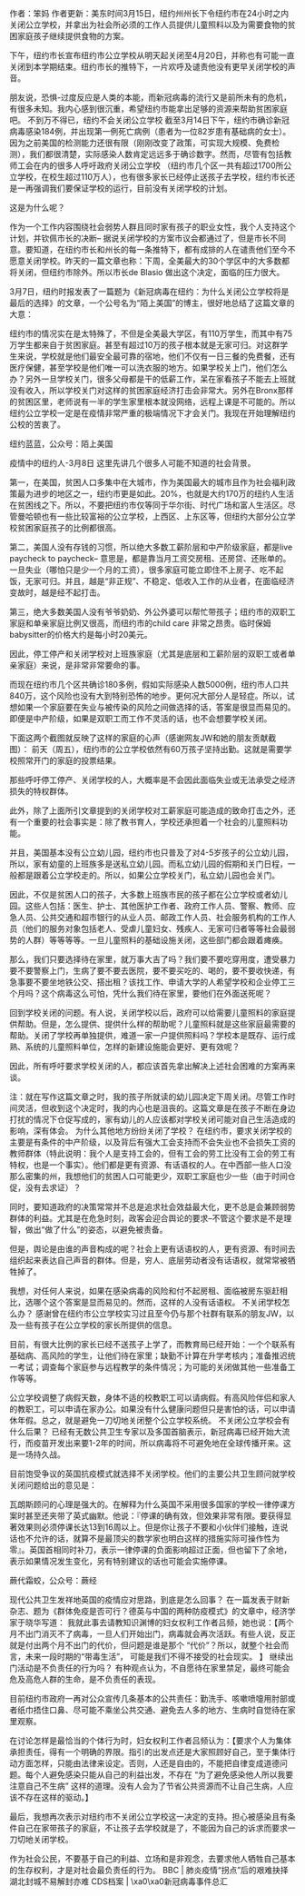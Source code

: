 作者：笨妈 作者更新：美东时间3月15日，纽约州州长下令纽约市在24小时之内关闭公立学校，并拿出为社会所必须的工作人员提供儿童照料以及为需要食物的贫困家庭孩子继续提供食物的方案。

下午，纽约市长宣布纽约市公立学校从明天起关闭至4月20日，并称也有可能一直关闭到本学期结束。纽约市长的推特下，一片欢呼及谴责他没有更早关闭学校的声音。

朋友说，恐惧-过度反应是人类的本能，而新冠病毒的流行又是前所未有的危机，有很多未知。我内心感到很沉重，希望纽约市能拿出足够的资源来帮助贫困家庭吧。 不到万不得已，纽约不会关闭公立学校 截至3月14日下午，纽约市确诊新冠病毒感染184例，并出现第一例死亡病例（患者为一位82岁患有基础病的女士）。因为之前美国的检测能力还很有限（刚刚改变了政策，可实现大规模、免费检测），我们都很清楚，实际感染人数肯定远远多于确诊数字。然而，尽管有包括教师工会在内的很多人呼吁政府关闭公立学校 （纽约市几个区一共有超过1700所公立学校，在校生超过110万人），也有很多家长已经停止送孩子去学校，纽约市长还是一再强调我们要保证学校的运行，目前没有关闭学校的计划。

这是为什么呢？

作为一个工作内容围绕社会弱势人群且同时家有孩子的职业女性，我个人支持这个计划，并钦佩市长的决断&#8211; 据说关闭学校的方案市议会都通过了，但是市长不同意。要知道，在纽约市长和州长的每一条推特下，都有成排的人在谴责他们至今不愿意关闭学校。昨天的一篇文章也称：下周，全美最大的30个学区中的大多数都将关闭，但纽约市除外。所以市长de Blasio 做出这个决定，面临的压力很大。

3月7日，纽约时报发表了一篇题为《新冠病毒在纽约：为什么关闭公立学校将是最后的选择》的文章，一个公号名为“陌上美国”的博主，很好地总结了这篇文章的大意：

纽约市的情况实在是太特殊了，不但是全美最大学区，有110万学生，而其中有75万学生都来自于贫困家庭。甚至有超过10万的孩子根本就是无家可归。对这群学生来说，学校就是他们最安全最可靠的宿地，他们不仅有一日三餐的免费餐，还有医疗保健，甚至学校是他们唯一可以洗衣服的地方。如果学校关上门，他们怎么办？另外一旦学校关门，很多父母都是干的低薪工作，呆在家看孩子不能去上班就没有收入，所以学校关门对这样的贫困家庭经济打击会非常大。另外在Bronx那样的贫困区里，老师说有一半的学生家里根本就没网络，远程上课是不可能的。所以纽约公立学校一定是在疫情非常严重的极端情况下才会关门。我现在开始理解纽约公校的苦衷了。

纽约蓝蓝，公众号：陌上美国

疫情中的纽约人-3月8日 这里先讲几个很多人可能不知道的社会背景。

第一，在美国，贫困人口多集中在大城市，作为美国最大的城市且作为社会福利政策最为进步的地区之一，纽约市更是如此。20%，也就是大约170万的纽约人生活在贫困线之下。所以，不要把纽约市仅等同于华尔街、时代广场和富人生活区。尽管曼哈顿也有一些比较富裕的公立学校，上西区、上东区等，但纽约大部分公立学校贫困家庭孩子的比例都很高。

第二，美国人没有存钱的习惯，所以绝大多数工薪阶层和中产阶级家庭，都是live paycheck to paycheck&#8211; 意思是，都是靠当月工资交房租、还房贷、还账单的。一旦失业（哪怕只是少一个月的工资），很多家庭可能立即住不上房子、吃不起饭，无家可归。并且，越是“非正规”、不稳定、低收入工作的从业者，在面临经济变故时，越是经不起打击。

第三，绝大多数美国人没有爷爷奶奶、外公外婆可以帮忙带孩子；纽约市的双职工家庭和单亲家庭比例又很高，而纽约市的child care 非常之昂贵。临时保姆babysitter的价格大约是每小时20美元。

因此，停工停产和关闭学校对上班族家庭（尤其是底层和工薪阶层的双职工或者单亲家庭）来说，是非常非常要命的事。

而现在纽约市几个区共确诊180多例，假如实际感染人数5000例，纽约市人口共840万，这个风险也没有大到特别恐怖的地步。更何况大部分人是轻症。所以，试想如果一个家庭要在失业与被传染的风险之间做选择的话，答案是很显而易见的。即便是中产阶级，如果是双职工而工作不灵活的话，也不会想要学校关闭。

下面这两个截图就反映了这样的家庭的心声（感谢网友JW和她的朋友贡献截图）： 前天（周五），纽约市的公立学校依然有60万孩子坚持出勤。这就是需要学校照常开门的家庭的投票结果。

那些呼吁停工停产、关闭学校的人，大概率是不会因此面临失业或无法承受之经济损失的特权群体。

此外，除了上面所引文章提到的关闭学校对工薪家庭可能造成的致命打击之外，还有一个重要的社会事实是：除了教书育人，学校还承担着一个社会的儿童照料功能。

并且，美国基本没有公立幼儿园，纽约市也只普及了对4-5岁孩子的公立幼儿园，所以，家有幼童的上班族多是送私立幼儿园。而私立幼儿园的假期和关门日程，一般都是跟着公立学校走的。所以，如果公立学校关门，私立幼儿园也会关门。

因此，不仅是贫困人口的孩子，大多数上班族市民的孩子都在公立学校或者幼儿园。这些人包括：医生、护士、其他医护工作者、政府工作人员、警察、教师、应急人员、公共交通和超市银行的从业人员、邮政工作人员、社会服务机构的工作人员（他们的服务对象包括老人、受虐儿童妇女、残疾人、无家可归者等等社会最弱势的人群）等等等等。一旦儿童照料的基础设施关闭，这些部门都会跟着瘫痪。

那么，我们只要选择待在家里，就万事大吉了吗？我们要不要吃穿用度，遭受暴力要不要警察上门，生病了要不要去医院，要不要买吃的、喝的，要不要收快递，有急事要不要坐地铁公交、搭出租？该找工作、申请大学的人希望学校和企业停工三个月吗？这个病毒这么可怕，凭什么我们待在家里，要他们在外面送死呢？

回到学校关闭的问题。有人说，关闭学校以后，政府可以给需要儿童照料的家庭提供帮助。但是，怎么提供、提供什么样的帮助呢？儿童照料就是这些家庭最需要的帮助。关闭了学校再单独提供，难道一家一户提供照料吗？学校本是既存、运行成熟、系统的儿童照料单位，怎样的新建设施能会更好、更有效呢？

因此，所有呼吁要求学校关闭的人，都应该首先拿出解决上述社会困难的方案再来谈。

注：就在写作这篇文章之时，我的孩子所就读的幼儿园决定下周关闭。尽管工作时间灵活，但收到这个决定时，我的内心也是沮丧的。这篇文章是在孩子不断在身边打扰的情况下仓促写成的，家有幼儿的人应该都对学校关闭可能对自己生活造成的影响，深有体会。 为什么其他地方纷纷关闭了学校？ 在纽约市，要求关闭学校的主要是有条件的中产阶级，以及背后有强大工会支持而不会失业也不会损失工资的教师群体（特此说明：我个人是支持工会的，但有工会的劳工比没有工会的劳工有特权，也是一个事实）。他们都是更有资源、有话语权的人。在中西部一些人口没那么密集的州，我想他们的贫困人口可能更少，双职工家庭也少一些（由于时间仓促，没有去求证）？

同时，要知道政府的决策常常并不总是追求社会效益最大化，更不总是会兼顾弱势群体的利益。尤其是在危急时刻，政客会迎合舆论的要求&#8211;不管这个要求是不是理智，做出“做了什么”的姿态，以避免被责备。

但是，舆论是由谁的声音构成的呢？社会上更有话语权的人，更有资源、有时间去组织起来表达自己声音的群体。但是，穷人、底层劳动者没有话语权，就常常被牺牲掉了。

我想，对任何人来说，如果在感染病毒的风险和付不起房租、面临被房东驱赶相比，选哪个这个答案是显而易见的。然而，这样的人没有话语权。 不关闭学校怎么办？ 感谢曾在纽约市公立学校实习过且至今仍与那个社群有联系的朋友JW，以及一些有孩子在公立学校的家长所提供的信息。

目前，有很大比例的家长已经不送孩子上学了，而教育局已经开始：一个个联系有基础病、高风险的学生，让他们待在家里；缺勤不计算在升学考核内；准备推迟统一考试；调查每个家庭参与远程教学的条件情况；为可能的关闭做其他一些准备工作等等。

公立学校调整了病假天数，身体不适的校教职工可以请病假。有高风险伴侣和家人的教职工，可以申请在家办公。如果没有什么健康问题但只是害怕的话，可以申请休年假。总之，就是避免一刀切地关闭整个公立学校系统。 不关闭公立学校会有什么后果？ 已经有无数公共卫生专家以及多国首脑表示，新冠病毒已经开始大流行，而疫苗开发出来要1-2年的时间，所以病毒将不可避免地在全球传播开来。这是一场持久战。

目前饱受争议的英国抗疫模式就选择不关闭学校。他们的主要公共卫生顾问就学校关闭问题给出的意见是：

瓦朗斯顾问的心理是强大的。在解释为什么英国不采用很多国家的学校一律停课方案时甚至还夹带了英式幽默。他说：『停课的确有效，但效果非常有限。要获得显著效果则必须停课长达13到16周以上。但是你让孩子不要和小伙伴们接触，连说话也不允许的话，就算不是最顶尖的数学家也明白这样的措施实际可操作性为零』。英国首相同时补刀，表示一律停课的负面影响超过正面，但也留下了余地，表示如果情况发生变化，另有特别建议的话也可能会实施停课。

蕨代霜蛟，公众号：蕨经

现代公共卫生发祥地英国的疫情应对思路，到底是怎么回事？ 在一篇发表于财新杂志、题为《群体免疫是否可行？德英与中国的两种防疫模式》的文章中，经济学家于晓华写道： 我就此事去请教知识渊博的妇女权利工作者吕频，她也说：【两个月不出门消灭不了病毒，一旦人们开始出门，病毒就会再次活跃。有些人说，反正就是付出两个月不出门的代价，但问题是谁是那个 “代价”？所以，就整个社会而言，未来一段时期的“带毒生活”， 可能是我们不得不接受的社会现实。 】 继续出门活动是不负责任的行为吗？ 有种观点认为，不自愿待在家里禁足，最终可能会危及高危人群的生命，是不负责任的表现。

目前纽约市政府一再对公众宣传几条基本的公共责任：勤洗手、咳嗽喷嚏用肘部或者纸巾捂住口鼻、尽可能不乘坐公共交通、避免去人多的地方、生病时自觉待在家里观察。

在讨论怎样是最恰当的个体行为时，妇女权利工作者吕频认为：【要求个人为集体承担责任，得有一个明确的界限。指引的出发点还是大家照顾好自己，至于集体行动方面怎样，只能由法律来设定。否则，人还是自由的，不能把自律变成道德问题。每个人避免感染只能从自己的利益出发，不存在 “为了避免感染他人所以我要注意自己不生病” 这样的道理。没有人会为了节省公共资源而不让自己生病，人应该不存在这样的驱动。】

最后，我想再次表示对纽约市不关闭公立学校这一决定的支持。担心被感染且有条件自己在家带孩子的家庭，不让孩子去学校就是了，不能因为自己的诉求而要求一刀切地关闭学校。

作为社会公民，不要基于自己的利益、立场和是非观念，去要求他人牺牲自己基本的生存权利，才是对社会最负责任的行为。 BBC | 肺炎疫情“拐点”后的艰难抉择 湖北封城不易解封亦难  CDS档案 | \xa0\xa0新冠病毒事件总汇 


